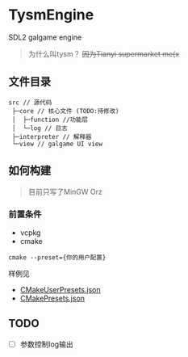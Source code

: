# TysmEngine
SDL2 galgame engine

> 为什么叫tysm？
~~因为Tianyi supermarket me(x~~

## 文件目录

```
src // 源代码
 ├─core // 核心文件 (TODO:待修改)
 │  ├─function //功能层
 │  └─log // 日志
 ├─interpreter // 解释器
 └─view // galgame UI view
```
## 如何构建

> 目前只写了MinGW Orz

### 前置条件

- vcpkg
- cmake

```
cmake --preset={你的用户配置}
```

样例见

- [CMakeUserPresets.json](./CMakeUserPresets.json) 
- [CMakePresets.json](./CMakePresets.json)

## TODO

- [ ] 参数控制log输出
